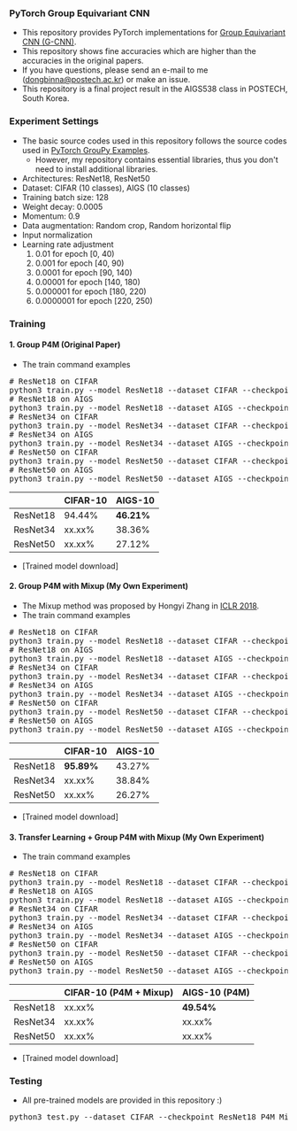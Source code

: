 ### PyTorch Group Equivariant CNN

* This repository provides PyTorch implementations for [Group Equivariant CNN (G-CNN)](https://arxiv.org/abs/1602.07576).
* This repository shows fine accuracies which are higher than the accuracies in the original papers.
* If you have questions, please send an e-mail to me (dongbinna@postech.ac.kr) or make an issue.
* This repository is a final project result in the AIGS538 class in POSTECH, South Korea.

### Experiment Settings

* The basic source codes used in this repository follows the source codes used in [PyTorch GrouPy Examples](https://github.com/adambielski/pytorch-gconv-experiments).
    * However, my repository contains essential libraries, thus you don't need to install additional libraries.
* Architectures: ResNet18, ResNet50
* Dataset: CIFAR (10 classes), AIGS (10 classes)
* Training batch size: 128
* Weight decay: 0.0005
* Momentum: 0.9
* Data augmentation: Random crop, Random horizontal flip
* Input normalization
* Learning rate adjustment
  1) 0.01 for epoch [0, 40)
  2) 0.001 for epoch [40, 90)
  3) 0.0001 for epoch [90, 140)
  4) 0.00001 for epoch [140, 180)
  5) 0.000001 for epoch [180, 220)
  6) 0.0000001 for epoch [220, 250)

### Training

#### 1. Group P4M (Original Paper)

* The train command examples
<pre>
# ResNet18 on CIFAR
python3 train.py --model ResNet18 --dataset CIFAR --checkpoint ResNet18_P4M_on_CIFAR
# ResNet18 on AIGS
python3 train.py --model ResNet18 --dataset AIGS --checkpoint ResNet18_P4M_on_AIGS
# ResNet34 on CIFAR
python3 train.py --model ResNet34 --dataset CIFAR --checkpoint ResNet34_P4M_on_CIFAR
# ResNet34 on AIGS
python3 train.py --model ResNet34 --dataset AIGS --checkpoint ResNet34_P4M_on_AIGS
# ResNet50 on CIFAR
python3 train.py --model ResNet50 --dataset CIFAR --checkpoint ResNet50_P4M_on_CIFAR
# ResNet50 on AIGS
python3 train.py --model ResNet50 --dataset AIGS --checkpoint ResNet50_P4M_on_AIGS
</pre>
||CIFAR-10|AIGS-10|
|------|---|---|
|ResNet18|94.44%|<b>46.21%</b>|
|ResNet34|xx.xx%|38.36%|
|ResNet50|xx.xx%|27.12%|
* [Trained model download]

#### 2. Group P4M with Mixup (My Own Experiment)

* The Mixup method was proposed by Hongyi Zhang in [ICLR 2018](https://arxiv.org/abs/1710.09412).
* The train command examples
<pre>
# ResNet18 on CIFAR
python3 train.py --model ResNet18 --dataset CIFAR --checkpoint ResNet18_P4M_Mixup_on_CIFAR --mixup
# ResNet18 on AIGS
python3 train.py --model ResNet18 --dataset AIGS --checkpoint ResNet18_P4M_Mixup_on_AIGS --mixup
# ResNet34 on CIFAR
python3 train.py --model ResNet34 --dataset CIFAR --checkpoint ResNet34_P4M_Mixup_on_CIFAR --mixup
# ResNet34 on AIGS
python3 train.py --model ResNet34 --dataset AIGS --checkpoint ResNet34_P4M_Mixup_on_AIGS --mixup
# ResNet50 on CIFAR
python3 train.py --model ResNet50 --dataset CIFAR --checkpoint ResNet50_P4M_Mixup_on_CIFAR --mixup
# ResNet50 on AIGS
python3 train.py --model ResNet50 --dataset AIGS --checkpoint ResNet50_P4M_Mixup_on_AIGS --mixup
</pre>
||CIFAR-10|AIGS-10|
|------|---|---|
|ResNet18|<b>95.89%</b>|43.27%|
|ResNet34|xx.xx%|38.84%|
|ResNet50|xx.xx%|26.27%|
* [Trained model download]

#### 3. Transfer Learning + Group P4M with Mixup (My Own Experiment)

* The train command examples
<pre>
# ResNet18 on CIFAR
python3 train.py --model ResNet18 --dataset CIFAR --checkpoint ResNet18_Transfer_Learning_P4M_Mixup_on_CIFAR --mixup --transfer_learning --lr=0.01 --n_epochs 160
# ResNet18 on AIGS
python3 train.py --model ResNet18 --dataset AIGS --checkpoint ResNet18_Transfer_Learning_P4M_on_AIGS --transfer_learning --lr=0.001 --n_epochs 80
# ResNet34 on CIFAR
python3 train.py --model ResNet34 --dataset CIFAR --checkpoint ResNet34_Transfer_Learning_P4M_Mixup_on_CIFAR --mixup --transfer_learning --lr=0.01 --n_epochs 160
# ResNet34 on AIGS
python3 train.py --model ResNet34 --dataset AIGS --checkpoint ResNet34_Transfer_Learning_P4M_on_AIGS --transfer_learning --lr=0.001 --n_epochs 80
# ResNet50 on CIFAR
python3 train.py --model ResNet50 --dataset CIFAR --checkpoint ResNet50_Transfer_Learning_P4M_Mixup_on_CIFAR --mixup --transfer_learning --lr=0.01 --n_epochs 160
# ResNet50 on AIGS
python3 train.py --model ResNet50 --dataset AIGS --checkpoint ResNet50_Transfer_Learning_P4M_on_AIGS --transfer_learning --lr=0.001 --n_epochs 80
</pre>
||CIFAR-10 (P4M + Mixup) |AIGS-10 (P4M)|
|------|---|---|
|ResNet18|xx.xx%|<b>49.54%</b>|
|ResNet34|xx.xx%|xx.xx%|
|ResNet50|xx.xx%|xx.xx%|
* [Trained model download]

### Testing

* All pre-trained models are provided in this repository :)
<pre>
python3 test.py --dataset CIFAR --checkpoint ResNet18_P4M_Mixup_on_CIFAR
</pre>
